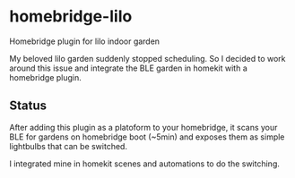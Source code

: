 # homebridge-lilo
Homebridge plugin for lilo indoor garden

My beloved lilo garden suddenly stopped scheduling. So I decided to work around this issue and integrate the BLE garden in homekit with a homebridge plugin.

## Status

After adding this plugin as a platoform to your homebridge, it scans your BLE for gardens on homebridge boot (~5min) and exposes them as simple lightbulbs that can be switched.

I integrated mine in homekit scenes and automations to do the switching.
